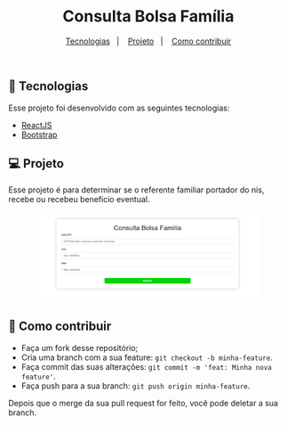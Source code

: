 <h1 align="center">
 Consulta Bolsa Família
</h1>


<p align="center">
  <a href="#rocket-tecnologias">Tecnologias</a>&nbsp;&nbsp;&nbsp;|&nbsp;&nbsp;&nbsp;
  <a href="#-projeto">Projeto</a>&nbsp;&nbsp;&nbsp;|&nbsp;&nbsp;&nbsp;
  <a href="#-como-contribuir">Como contribuir</a>
</p>

<br>

## :rocket: Tecnologias

Esse projeto foi desenvolvido com as seguintes tecnologias:

- [ReactJS](https://reactjs.org/)
- [Bootstrap](https://getbootstrap.com/)


## 💻 Projeto

Esse projeto é para determinar se o referente familiar portador do nis, recebe ou recebeu beneficio eventual.

<h4 align="center">
  <img src='./src/img/bolsa.png' width='400px' heigth='200px'>
</h4>

## 🤔 Como contribuir

- Faça um fork desse repositório;
- Cria uma branch com a sua feature: `git checkout -b minha-feature`.
- Faça commit das suas alterações: `git commit -m 'feat: Minha nova feature'`.
- Faça push para a sua branch: `git push origin minha-feature`.

Depois que o merge da sua pull request for feito, você pode deletar a sua branch.



